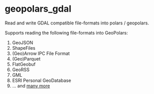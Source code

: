 # geopolars_gdal

Read and write GDAL compatible file-formats into polars / geopolars.

Supports reading the following file-formats into GeoPolars:

1. GeoJSON
2. ShapeFiles
3. (Geo)Arrow IPC File Format
4. (Geo)Parquet
5. FlatGeobuf
6. GeoRSS
7. GML
8. ESRI Personal GeoDatabase
9. ... and [many more](https://gdal.org/drivers/vector/index.html)
